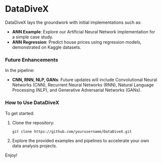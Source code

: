 # DataDiveX

DataDiveX lays the groundwork with initial implementations such as:

- **ANN Example**: Explore our Artificial Neural Network implementation for a simple case study.
- **ANN Regression**: Predict house prices using regression models, demonstrated on Kaggle datasets.

### Future Enhancements

In the pipeline:
- **CNN, RNN, NLP, GANs**: Future updates will include Convolutional Neural Networks (CNN), Recurrent Neural Networks (RNN), Natural Language Processing (NLP), and Generative Adversarial Networks (GANs).

### How to Use DataDiveX

To get started:

1. Clone the repository:
   ```
   git clone https://github.com/yourusername/DataDiveX.git
   ```

2. Explore the provided examples and pipelines to accelerate your own data analysis projects.

Enjoy!
